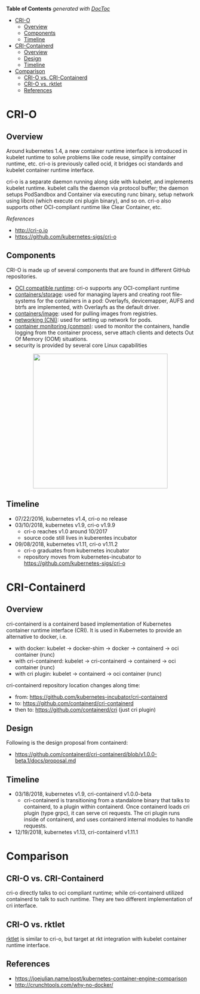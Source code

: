 <!-- START doctoc generated TOC please keep comment here to allow auto update -->
<!-- DON'T EDIT THIS SECTION, INSTEAD RE-RUN doctoc TO UPDATE -->
**Table of Contents**  *generated with [DocToc](https://github.com/thlorenz/doctoc)*

- [CRI-O](#cri-o)
  - [Overview](#overview)
  - [Components](#components)
  - [Timeline](#timeline)
- [CRI-Containerd](#cri-containerd)
  - [Overview](#overview-1)
  - [Design](#design)
  - [Timeline](#timeline-1)
- [Comparison](#comparison)
  - [CRI-O vs. CRI-Containerd](#cri-o-vs-cri-containerd)
  - [CRI-O vs. rktlet](#cri-o-vs-rktlet)
  - [References](#references)

<!-- END doctoc generated TOC please keep comment here to allow auto update -->

# CRI-O

## Overview

Around kubernetes 1.4, a new container runtime interface is introduced in kubelet runtime to solve
problems like code reuse, simplify container runtime, etc. cri-o is previously called ocid, it
bridges oci standards and kubelet container runtime interface.

cri-o is a separate daemon running along side with kubelet, and implements kubelet runtime. kubelet
calls the daemon via protocol buffer; the daemon setups PodSandbox and Container via executing runc
binary, setup network using libcni (which execute cni plugin binary), and so on. cri-o also supports
other OCI-compliant runtime like Clear Container, etc.

*References*

- http://cri-o.io
- https://github.com/kubernetes-sigs/cri-o

## Components

CRI-O is made up of several components that are found in different GitHub repositories.
- [OCI compatible runtime](https://github.com/opencontainers/runtime-tools): cri-o supports any
  OCI-compliant runtime
- [containers/storage](https://github.com/containers/storage): used for managing layers and creating
  root file-systems for the containers in a pod: Overlayfs, devicemapper, AUFS and btrfs are
  implemented, with Overlayfs as the default driver.
- [containers/image](https://github.com/containers/image): used for pulling images from registries.
- [networking (CNI)](https://github.com/containernetworking/cni): used for setting up network for pods.
- [container monitoring (conmon)](https://github.com/kubernetes-sigs/cri-o/tree/master/conmon): used
  to monitor the containers, handle logging from the container process, serve attach clients and
  detects Out Of Memory (OOM) situations.
- security is provided by several core Linux capabilities

<p align="center"><img src="./assets/crio-architecture.png" height="360px" width="auto"></p>

## Timeline

- 07/22/2016, kubernetes v1.4, cri-o no release
- 03/10/2018, kubernetes v1.9, cri-o v1.9.9
  - cri-o reaches v1.0 around 10/2017
  - source code still lives in kuberentes incubator
- 09/08/2018, kubernetes v1.11, cri-o v1.11.2
  - cri-o graduates from kubernetes incubator
  - repository moves from kubernetes-incubator to https://github.com/kubernetes-sigs/cri-o

# CRI-Containerd

## Overview

cri-containerd is a containerd based implementation of Kubernetes container runtime interface (CRI).
It is used in Kubernetes to provide an alternative to docker, i.e.

- with docker:         kubelet -> docker-shim -> docker -> containerd -> oci container (runc)
- with cri-containerd: kubelet ->      cri-containerd   -> containerd -> oci container (runc)
- with cri plugin:     kubelet ->               containerd            -> oci container (runc)

cri-containerd repository location changes along time:
- from:    https://github.com/kubernetes-incubator/cri-containerd
- to:      https://github.com/containerd/cri-containerd
- then to: https://github.com/containerd/cri (just cri plugin)

## Design

Following is the design proposal from containerd:
- https://github.com/containerd/cri-containerd/blob/v1.0.0-beta.1/docs/proposal.md

## Timeline

- 03/18/2018, kubernetes v1.9, cri-containerd v1.0.0-beta
  - cri-containerd is transitioning from a standalone binary that talks to containerd, to a plugin
    within containerd. Once containerd loads cri plugin (type grpc), it can serve cri requests.
    The cri plugin runs inside of containerd, and uses containerd internal modules to handle requests.
- 12/19/2018, kubernetes v1.13, cri-containerd v1.11.1

# Comparison

## CRI-O vs. CRI-Containerd

cri-o directly talks to oci compliant runtime; while cri-containerd utilized containerd to talk
to such runtime. They are two different implementation of cri interface.

## CRI-O vs. rktlet

[rktlet](https://github.com/kubernetes-incubator/rktlet) is similar to cri-o, but target at rkt
integration with kubelet container runtime interface.

## References

- https://joejulian.name/post/kubernetes-container-engine-comparison
- http://crunchtools.com/why-no-docker/
